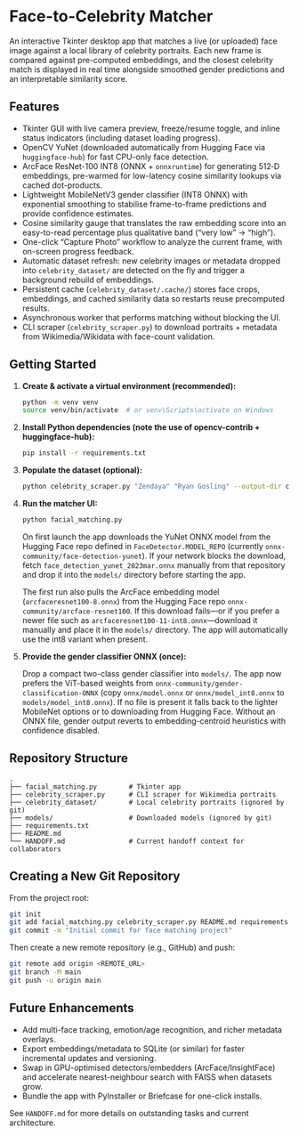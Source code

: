 # Face-to-Celebrity Matcher

An interactive Tkinter desktop app that matches a live (or uploaded) face image against a local library of celebrity portraits. Each new frame is compared against pre-computed embeddings, and the closest celebrity match is displayed in real time alongside smoothed gender predictions and an interpretable similarity score.

## Features

- Tkinter GUI with live camera preview, freeze/resume toggle, and inline status indicators (including dataset loading progress).
- OpenCV YuNet (downloaded automatically from Hugging Face via `huggingface-hub`) for fast CPU-only face detection.
- ArcFace ResNet-100 INT8 (ONNX + `onnxruntime`) for generating 512‑D embeddings, pre-warmed for low-latency cosine similarity lookups via cached dot-products.
- Lightweight MobileNetV3 gender classifier (INT8 ONNX) with exponential smoothing to stabilise frame-to-frame predictions and provide confidence estimates.
- Cosine similarity gauge that translates the raw embedding score into an easy-to-read percentage plus qualitative band (“very low” → “high”).
- One-click “Capture Photo” workflow to analyze the current frame, with on-screen progress feedback.
- Automatic dataset refresh: new celebrity images or metadata dropped into `celebrity_dataset/` are detected on the fly and trigger a background rebuild of embeddings.
- Persistent cache (`celebrity_dataset/.cache/`) stores face crops, embeddings, and cached similarity data so restarts reuse precomputed results.
- Asynchronous worker that performs matching without blocking the UI.
- CLI scraper (`celebrity_scraper.py`) to download portraits + metadata from Wikimedia/Wikidata with face-count validation.

## Getting Started

1. **Create & activate a virtual environment (recommended):**
   ```bash
   python -m venv venv
   source venv/bin/activate  # or venv\Scripts\activate on Windows
   ```

2. **Install Python dependencies (note the use of opencv-contrib + huggingface-hub):**
   ```bash
   pip install -r requirements.txt
   ```

3. **Populate the dataset (optional):**
   ```bash
   python celebrity_scraper.py "Zendaya" "Ryan Gosling" --output-dir celebrity_dataset
   ```

4. **Run the matcher UI:**
   ```bash
   python facial_matching.py
   ```
   On first launch the app downloads the YuNet ONNX model from the Hugging Face repo defined in `FaceDetector.MODEL_REPO` (currently `onnx-community/face-detection-yunet`). If your network blocks the download, fetch `face_detection_yunet_2023mar.onnx` manually from that repository and drop it into the `models/` directory before starting the app.

   The first run also pulls the ArcFace embedding model (`arcfaceresnet100-8.onnx`) from the Hugging Face repo `onnx-community/arcface-resnet100`. If this download fails—or if you prefer a newer file such as `arcfaceresnet100-11-int8.onnx`—download it manually and place it in the `models/` directory. The app will automatically use the int8 variant when present.

5. **Provide the gender classifier ONNX (once):**

   Drop a compact two-class gender classifier into `models/`. The app now prefers the ViT-based weights from `onnx-community/gender-classification-ONNX` (copy `onnx/model.onnx` or `onnx/model_int8.onnx` to `models/model_int8.onnx`). If no file is present it falls back to the lighter MobileNet options or to downloading from Hugging Face. Without an ONNX file, gender output reverts to embedding-centroid heuristics with confidence disabled.

## Repository Structure

```
.
├── facial_matching.py        # Tkinter app
├── celebrity_scraper.py      # CLI scraper for Wikimedia portraits
├── celebrity_dataset/        # Local celebrity portraits (ignored by git)
├── models/                   # Downloaded models (ignored by git)
├── requirements.txt
├── README.md
└── HANDOFF.md                # Current handoff context for collaborators
```

## Creating a New Git Repository

From the project root:

```bash
git init
git add facial_matching.py celebrity_scraper.py README.md requirements.txt HANDOFF.md .gitignore
git commit -m "Initial commit for face matching project"
```

Then create a new remote repository (e.g., GitHub) and push:

```bash
git remote add origin <REMOTE_URL>
git branch -M main
git push -u origin main
```

## Future Enhancements

- Add multi-face tracking, emotion/age recognition, and richer metadata overlays.
- Export embeddings/metadata to SQLite (or similar) for faster incremental updates and versioning.
- Swap in GPU-optimised detectors/embedders (ArcFace/InsightFace) and accelerate nearest-neighbour search with FAISS when datasets grow.
- Bundle the app with PyInstaller or Briefcase for one-click installs.

See `HANDOFF.md` for more details on outstanding tasks and current architecture.
